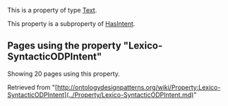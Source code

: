 This is a property of type [Text](../Type/Text.md "Type:Text").


This property is a subproperty of [HasIntent](../Property/HasIntent.md "Property:HasIntent").




  


## Pages using the property "Lexico-SyntacticODPIntent"


Showing 20 pages using this property.



Retrieved from "[http://ontologydesignpatterns.org/wiki/Property:Lexico-SyntacticODPIntent](../Property/Lexico-SyntacticODPIntent.md)"